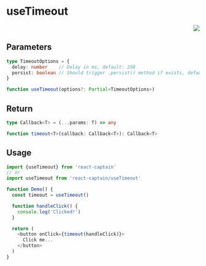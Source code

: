 # useTimeout

<p align="right">
  <a href="https://react-captain.soywod.me/?selectedKind=useTimeout&selectedStory=Default&full=0&addons=1&stories=1&panelRight=0&addonPanel=storybook%2Factions%2Factions-panel">
    <img src="https://github.com/storybooks/brand/blob/master/badge/badge-storybook.svg" />
  </a>
</p>

## Parameters

```typescript
type TimeoutOptions = {
  delay: number    // Delay in ms, default: 250
  persist: boolean // Should trigger .persist() method if exists, default: true
}

function useTimeout(options?: Partial<TimeoutOptions>)
```

## Return

```typescript
type Callback<T> = (...params: T) => any

function timeout<T>(callback: Callback<T>): Callback<T>
```

## Usage

```typescript
import {useTimeout} from 'react-captain'
// or
import useTimeout from 'react-captain/useTimeout'

function Demo() {
  const timeout = useTimeout()

  function handleClick() {
    console.log('Clicked!')
  }

  return (
    <button onClick={timeout(handleClick)}>
      Click me...
    </button>
  )
}
```

